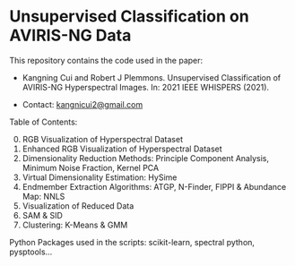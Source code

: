 # Unsupervised Classification on AVIRIS-NG Data

This repository contains the code used in the paper:

- Kangning Cui and Robert J Plemmons. Unsupervised Classification of AVIRIS-NG Hyperspectral Images. In: 2021 IEEE WHISPERS (2021).

- Contact: kangnicui2@gmail.com


Table of Contents:

0. RGB Visualization of Hyperspectral Dataset
1. Enhanced RGB Visualization of Hyperspectral Dataset
2. Dimensionality Reduction Methods: Principle Component Analysis, Minimum Noise Fraction, Kernel PCA
3. Virtual Dimensionality Estimation: HySime
4. Endmember Extraction Algorithms: ATGP, N-Finder, FIPPI & Abundance Map: NNLS
5. Visualization of Reduced Data
6. SAM & SID
7. Clustering: K-Means & GMM


Python Packages used in the scripts: scikit-learn, spectral python, pysptools...
